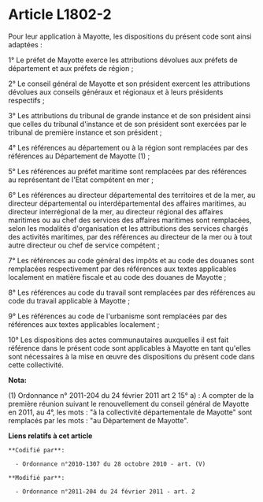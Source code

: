 # Article L1802-2

Pour leur application à Mayotte, les dispositions du présent code sont ainsi adaptées :

1° Le préfet de Mayotte exerce les attributions dévolues aux préfets de département et aux préfets de région ;

2° Le conseil général de Mayotte et son président exercent les attributions dévolues aux conseils généraux et régionaux et à
leurs présidents respectifs ;

3° Les attributions du tribunal de grande instance et de son président ainsi que celles du tribunal d'instance et de son
président sont exercées par le tribunal de première instance et son président ;

4° Les références au département ou à la région sont remplacées par des références au Département de Mayotte (1)  ;

5° Les références au préfet maritime sont remplacées par des références au représentant de l'Etat compétent en mer ;

6° Les références au directeur départemental des territoires et de la mer, au directeur départemental ou interdépartemental
des affaires maritimes, au directeur interrégional de la mer, au directeur régional des affaires maritimes ou au chef des
services des affaires maritimes sont remplacées, selon les modalités d'organisation et les attributions des services chargés
des activités maritimes, par des références au directeur de la mer ou à tout autre directeur ou chef de service compétent ;

7° Les références au code général des impôts et au code des douanes sont remplacées respectivement par des références aux
textes applicables localement en matière fiscale et au code des douanes de Mayotte ;

8° Les références au code du travail sont remplacées par des références au code du travail applicable à Mayotte ;

9° Les références au code de l'urbanisme sont remplacées par des références aux textes applicables localement ;

10° Les dispositions des actes communautaires auxquelles il est fait référence dans le présent code sont applicables à
Mayotte en tant qu'elles sont nécessaires à la mise en œuvre des dispositions du présent code dans cette collectivité.

**Nota:**

(1) Ordonnance n° 2011-204 du 24 février 2011 art 2 15° a) : A compter de la première réunion suivant le renouvellement du
conseil général de Mayotte en 2011, au 4°, les mots : "à la collectivité départementale de Mayotte" sont remplacés par les
mots : "au Département de Mayotte".

**Liens relatifs à cet article**

	**Codifié par**:

	  - Ordonnance n°2010-1307 du 28 octobre 2010 - art. (V)

	**Modifié par**:

	  - Ordonnance n°2011-204 du 24 février 2011 - art. 2
